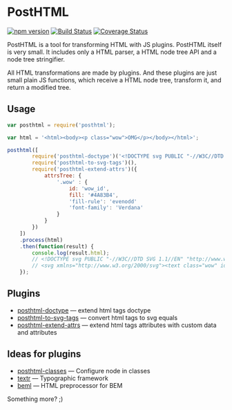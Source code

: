 # PostHTML
[![npm version](https://badge.fury.io/js/posthtml.svg)](http://badge.fury.io/js/posthtml)
[![Build Status](https://travis-ci.org/posthtml/posthtml.svg)](https://travis-ci.org/posthtml/posthtml)
[![Coverage Status](https://coveralls.io/repos/posthtml/posthtml/badge.svg?branch=master)](https://coveralls.io/r/posthtml/posthtml?branch=master)

PostHTML is a tool for transforming HTML with JS plugins. PostHTML itself is very small. It includes only a HTML parser, a HTML node tree API and a node tree stringifier.

All HTML transformations are made by plugins. And these plugins are just small plain JS functions, which receive a HTML node tree, transform it, and return a modified tree.

## Usage

``` javascript
var posthtml = require('posthtml');

var html = '<html><body><p class="wow">OMG</p></body></html>';

posthtml([
        require('posthtml-doctype')('<!DOCTYPE svg PUBLIC "-//W3C//DTD SVG 1.1//EN" "http://www.w3.org/Graphics/SVG/1.1/DTD/svg11.dtd">'),
        require('posthtml-to-svg-tags')(),
        require('posthtml-extend-attrs')({
            attrsTree: { 
                '.wow' : { 
                    id: 'wow_id', 
                    fill: '#4A83B4', 
                    'fill-rule': 'evenodd' 
                    'font-family': 'Verdana'
                }
            }
        })
    ])
    .process(html)
    .then(function(result) {
        console.log(result.html);
        // <!DOCTYPE svg PUBLIC "-//W3C//DTD SVG 1.1//EN" "http://www.w3.org/Graphics/SVG/1.1/DTD/svg11.dtd">
        // <svg xmlns="http://www.w3.org/2000/svg"><text class="wow" id="wow_id" fill="#4A83B4" fill-rule="evenodd" font-family="Verdana">OMG</text></svg>
    });
```

## Plugins

- [posthtml-doctype](https://github.com/posthtml/posthtml-doctype) — extend html tags doctype
- [posthtml-to-svg-tags](https://github.com/theprotein/posthtml-to-svg-tags) — convert html tags to svg equals
- [posthtml-extend-attrs](https://github.com/theprotein/posthtml-extend-attrs) — extend html tags attributes with custom data and attributes

## Ideas for plugins

- [posthtml-classes](https://github.com/posthtml/posthtml-classes) — Configure node in classes
- [textr](https://github.com/shuvalov-anton/textr) — Typographic framework
- [beml](https://github.com/zenwalker/node-beml) — HTML preprocessor for BEM

Something more? ;)
